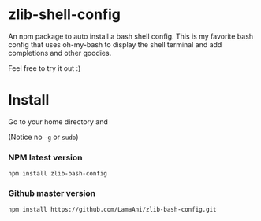 # zlib-shell-config
An npm package to auto install a bash shell config. This is my favorite bash config that 
uses oh-my-bash to display the shell terminal and add completions and other goodies. 

Feel free to try it out :)

# Install

Go to your home directory and

(Notice no `-g` or `sudo`)

### NPM latest version

```shell
npm install zlib-bash-config
```

### Github master version

```shell
npm install https://github.com/LamaAni/zlib-bash-config.git
```
